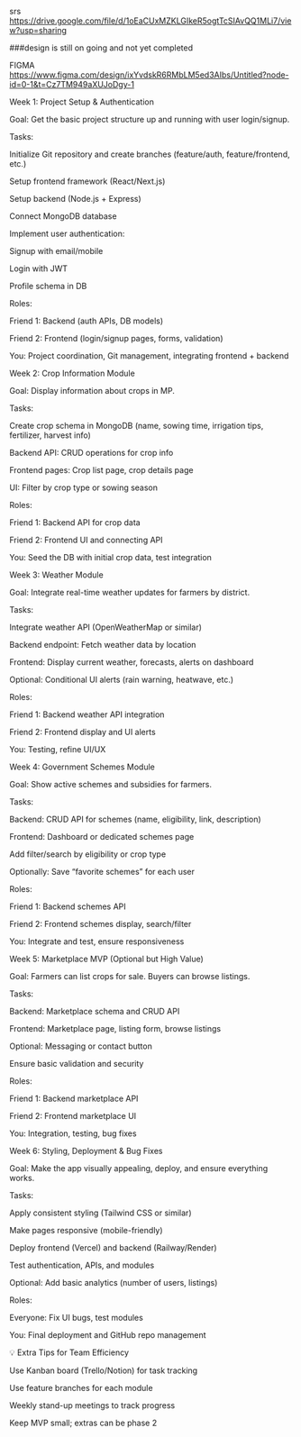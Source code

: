 srs
https://drive.google.com/file/d/1oEaCUxMZKLGIkeR5ogtTcSIAvQQ1MLi7/view?usp=sharing

###design is still on going and not yet completed

FIGMA 
https://www.figma.com/design/ixYvdskR6RMbLM5ed3AIbs/Untitled?node-id=0-1&t=Cz7TM949aXUJoDgy-1

Week 1: Project Setup & Authentication

Goal: Get the basic project structure up and running with user login/signup.

Tasks:

Initialize Git repository and create branches (feature/auth, feature/frontend, etc.)

Setup frontend framework (React/Next.js)

Setup backend (Node.js + Express)

Connect MongoDB database

Implement user authentication:

Signup with email/mobile

Login with JWT

Profile schema in DB

Roles:

Friend 1: Backend (auth APIs, DB models)

Friend 2: Frontend (login/signup pages, forms, validation)

You: Project coordination, Git management, integrating frontend + backend

Week 2: Crop Information Module

Goal: Display information about crops in MP.

Tasks:

Create crop schema in MongoDB (name, sowing time, irrigation tips, fertilizer, harvest info)

Backend API: CRUD operations for crop info

Frontend pages: Crop list page, crop details page

UI: Filter by crop type or sowing season

Roles:

Friend 1: Backend API for crop data

Friend 2: Frontend UI and connecting API

You: Seed the DB with initial crop data, test integration

Week 3: Weather Module

Goal: Integrate real-time weather updates for farmers by district.

Tasks:

Integrate weather API (OpenWeatherMap or similar)

Backend endpoint: Fetch weather data by location

Frontend: Display current weather, forecasts, alerts on dashboard

Optional: Conditional UI alerts (rain warning, heatwave, etc.)

Roles:

Friend 1: Backend weather API integration

Friend 2: Frontend display and UI alerts

You: Testing, refine UI/UX

Week 4: Government Schemes Module

Goal: Show active schemes and subsidies for farmers.

Tasks:

Backend: CRUD API for schemes (name, eligibility, link, description)

Frontend: Dashboard or dedicated schemes page

Add filter/search by eligibility or crop type

Optionally: Save “favorite schemes” for each user

Roles:

Friend 1: Backend schemes API

Friend 2: Frontend schemes display, search/filter

You: Integrate and test, ensure responsiveness

Week 5: Marketplace MVP (Optional but High Value)

Goal: Farmers can list crops for sale. Buyers can browse listings.

Tasks:

Backend: Marketplace schema and CRUD API

Frontend: Marketplace page, listing form, browse listings

Optional: Messaging or contact button

Ensure basic validation and security

Roles:

Friend 1: Backend marketplace API

Friend 2: Frontend marketplace UI

You: Integration, testing, bug fixes

Week 6: Styling, Deployment & Bug Fixes

Goal: Make the app visually appealing, deploy, and ensure everything works.

Tasks:

Apply consistent styling (Tailwind CSS or similar)

Make pages responsive (mobile-friendly)

Deploy frontend (Vercel) and backend (Railway/Render)

Test authentication, APIs, and modules

Optional: Add basic analytics (number of users, listings)

Roles:

Everyone: Fix UI bugs, test modules

You: Final deployment and GitHub repo management

💡 Extra Tips for Team Efficiency

Use Kanban board (Trello/Notion) for task tracking

Use feature branches for each module

Weekly stand-up meetings to track progress

Keep MVP small; extras can be phase 2

